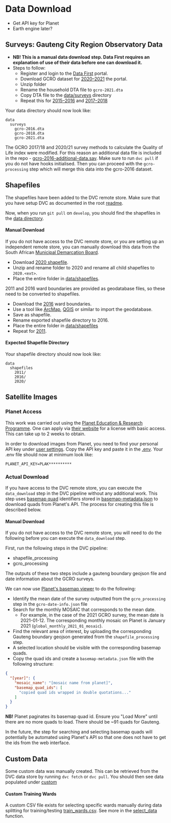 # Data Download

- Get API key for Planet
- Earth engine later?

## Surveys: Gauteng City Region Observatory Data

- **NB! This is a manual data download step. Data First requires an explanation of use of their data before one can
  download it.**
- Steps to follow:
    - Register and login to the [Data First](https://www.datafirst.uct.ac.za/dataportal/index.php/auth/register) portal.
    - Download GCRO dataset for [2020–2021](https://www.datafirst.uct.ac.za/dataportal/index.php/catalog/874) the
      portal.
    - Unzip folder
    - Rename the household DTA file to `gcro-2021.dta`
    - Copy DTA file to the [data/surveys](/data/surveys) directory
    - Repeat this for [2015–2016](https://www.datafirst.uct.ac.za/dataportal/index.php/catalog/595)
      and [2017–2018](https://www.datafirst.uct.ac.za/dataportal/index.php/catalog/766)

Your data directory should now look like:

```
data
  surveys
    gcro-2016.dta
    gcro-2018.dta
    gcro-2021.dta
```

The GCRO 2017/18 and 2020/21 survey methods to calculate the Quality of Life index were modified. For this
reason an additional data file is included in the
repo - [gcro-2016-additional-data.sav](./surveys/gcro-2016-additional-data.sav). Make sure to run `dvc pull` if you do
not have hooks initialised. Then you can proceed with the `gcro-processing` step which will merge this data into the
gcro-2016 dataset.

## Shapefiles

The shapefiles have been added to the DVC remote store. Make sure that you have setup DVC as documented in the
root [readme](/README.md).

Now, when you run `git pull` on `develop`, you should find the shapefiles in the [data directory](/data/shapefiles).

#### Manual Download

If you do not have access to the DVC remote store, or you are setting up an independent remote store, you can manually
download this data from the South African [Municipal Demarcation Board](https://www.demarcation.org.za/).

* Download [2020 shapefile](https://www.arcgis.com/sharing/rest/content/items/e0223a825ea2481fa72220ad3204276b/data).
* Unzip and rename folder to 2020 and rename all child shapefiles to `2020.<ext>`.
* Place the entire folder in [data/shapefiles](/data/shapefiles).

2011 and 2016 ward boundaries are provided as geodatabase files, so these need to be converted to shapefiles.

* Download the [2016](https://www.arcgis.com/sharing/rest/content/items/cfddb54aab5f4d62b2144d80d49b3fdb/data) ward
  boundaries.
* Use a tool
  like [ArcMap](https://desktop.arcgis.com/en/arcmap/latest/extensions/production-mapping/converting-a-geodatabase-to-shapefiles.htm), [QGIS](https://gis.stackexchange.com/questions/108006/converting-data-from-gdb-into-shapefile-without-arcmap)
  or similar to import the geodatabase.
* Save as shapefile.
* Rename exported shapefile directory to 2016.
* Place the entire folder in [data/shapefiles](/data/shapefiles)
* Repeat for [2011](https://www.arcgis.com/sharing/rest/content/items/12d2deb98816451ab7c4dc09cdfeee6b/data).

#### Expected Shapefile Directory

Your shapefile directory should now look like:

```
data
  shapefiles
    2011/
    2016/
    2020/
```

## Satellite Images

### Planet Access

This work was carried out using
the [Planet Education & Research Programme](https://www.planet.com/industries/education-and-research/). One can apply
via [their website](https://www.planet.com/industries/education-and-research/#apply-now) for a license with basic
access. This can take up to 2 weeks to obtain.

In order to download images from Planet, you need to find your personal API key
under [user settings](https://www.planet.com/account/#/user-settings). Copy the API key and paste it in
the [.env](../.env). Your .env file should now at minimum look like:

```
PLANET_API_KEY=PLAK**********
```

### Actual Download

If you have access to the DVC remote store, you can execute the `data_download` step in the DVC pipeline without any
additional work.
This step uses [basemap quad](https://developers.planet.com/docs/basemaps/#basemap-quads) identifiers stored
in [basemap-metadata.json](basemap-metadata/basemap-metadata.json) to download quads from Planet's API.
The process for creating this file is described below.

#### Manual Download

If you do not have access to the DVC remote store, you will need to do the following before you can execute
the `data_download` step.

First, run the following steps in the DVC pipeline:

* shapefile_processing
* gcro_processing

The outputs of these two steps include a gauteng boundary geojson file and date information about the GCRO surveys.

We can now use [Planet's basemap viewer](https://www.planet.com/basemaps) to do the following:

* Identify the mean date of the survey outputted from the `gcro_processing` step in the `gcro-date-info.json` file
* Search for the monthly MOSAIC that corresponds to the mean date.
    * For example, in the case of the 2021 GCRO survey, the mean date is 2021-01-12. The corresponding monthly mosaic on
      Planet is January 2021 (`global_monthly_2021_01_mosaic`).
* Find the relevant area of interest, by uploading the corresponding Gauteng boundary geojson generated from
  the `shapefile_processing` step.
* A selected location should be visible with the corresponding basemap quads.
* Copy the quad ids and create a `basemap-metadata.json` file with the following structure:

```json
{
  "[year]": {
    "mosaic_name": "[mosaic name from planet]",
    "basemap_quad_ids": [
      "copied quad ids wrapped in double quotations..."
    ]
  }
}
```

**NB!** Planet paginates its basemap quad id. Ensure you "Load More" until there are no more quads to load. There should
be ~91 quads for Gauteng.

In the future, the step for searching and selecting basemap quads will potentially be automated using Planet's API so
that one does not have to get the ids from the web interface.

## Custom Data

Some custom data was manually created. This can be retrieved from the DVC data store by running `dvc fetch` or
`dvc pull`. You should then see data populated under [custom](custom)

#### Custom Training Wards

A custom CSV file exists for selecting specific wards manually during data splitting for
training/testing [train_wards.csv](custom/train_wards.csv). See more in
the [select_data](../src/modules/7_data_splitting/select_data.py) function.

